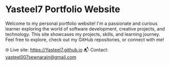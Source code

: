 # Yasteel7 Portfolio Website

Welcome to my personal portfolio website! I'm a passionate and curious learner exploring the world of software development, creative projects, and technology. This site showcases my projects, skills, and learning journey. Feel free to explore, check out my GitHub repositories, or connect with me!

🌐 Live site: https://Yasteel7.github.io
📬 Contact: yasteel007sewnarain@gmail.com
